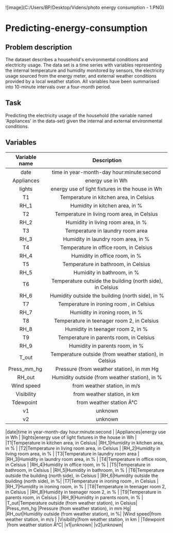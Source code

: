![image](C:/Users/BP/Desktop/Videns/photo energy consumption - 1.PNG)

# Predicting-energy-consumption

## Problem description

The dataset describes a household's environmental conditions and electricity usage. The data set is a time series with variables representing the internal temperature and humidity monitored by sensors, the electricity usage sourced from the energy meter, and external weather conditions provided by a local weather station. All variables have been summarised into 10-minute intervals over a four-month period. 

## Task

Predicting the electricity usage of the household (the variable named 'Appliances' in the data-set) given the internal and external environmental conditions.

## Variables

|Variable name | Description|
|:---:|:---:|
|date|time in year-month-day hour:minute:second |
|Appliances|energy use in Wh |
|lights|energy use of light fixtures in the house in Wh |
|T1|Temperature in kitchen area, in Celsius|
|RH_1|Humidity in kitchen area, in % |
|T2|Temperature in living room area, in Celsius |
|RH_2|Humidity in living room area, in % |
|T3|Temperature in laundry room area |
|RH_3|Humidity in laundry room area, in % |
|T4|Temperature in office room, in Celsius |
|RH_4|Humidity in office room, in % |
|T5|Temperature in bathroom, in Celsius |
|RH_5|Humidity in bathroom, in % |
|T6|Temperature outside the building (north side), in Celsius |
|RH_6|Humidity outside the building (north side), in %|
|T7|Temperature in ironing room , in Celsius |
|RH_7|Humidity in ironing room, in % |
|T8|Temperature in teenager room 2, in Celsius |
|RH_8|Humidity in teenager room 2, in % |
|T9|Temperature in parents room, in Celsius |
|RH_9|Humidity in parents room, in % |
|T_out|Temperature outside (from weather station), in Celsius|
|Press_mm_hg |Pressure (from weather station), in mm Hg|
|RH_out|Humidity outside (from weather station), in %|
|Wind speed|from weather station, in m/s |
|Visibility|from weather station, in km |
|Tdewpoint  |from weather station Â°C|
|v1|unknown|
|v2|unknown|

|date|time in year-month-day hour:minute:second |
|Appliances|energy use in Wh |
|lights|energy use of light fixtures in the house in Wh |
|T1|Temperature in kitchen area, in Celsius|
|RH_1|Humidity in kitchen area, in % |
|T2|Temperature in living room area, in Celsius |
|RH_2|Humidity in living room area, in % |
|T3|Temperature in laundry room area |
|RH_3|Humidity in laundry room area, in % |
|T4|Temperature in office room, in Celsius |
|RH_4|Humidity in office room, in % |
|T5|Temperature in bathroom, in Celsius |
|RH_5|Humidity in bathroom, in % |
|T6|Temperature outside the building (north side), in Celsius |
|RH_6|Humidity outside the building (north side), in %|
|T7|Temperature in ironing room , in Celsius |
|RH_7|Humidity in ironing room, in % |
|T8|Temperature in teenager room 2, in Celsius |
|RH_8|Humidity in teenager room 2, in % |
|T9|Temperature in parents room, in Celsius |
|RH_9|Humidity in parents room, in % |
|T_out|Temperature outside (from weather station), in Celsius|
|Press_mm_hg |Pressure (from weather station), in mm Hg|
|RH_out|Humidity outside (from weather station), in %|
|Wind speed|from weather station, in m/s |
|Visibility|from weather station, in km |
|Tdewpoint  |from weather station Â°C|
|v1|unknown|
|v2|unknown|

